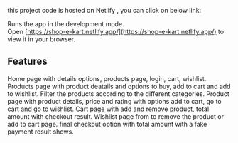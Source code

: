 

this project code is hosted on Netlify , you can click on below link:



Runs the app in the development mode.\
Open [https://shop-e-kart.netlify.app/](https://shop-e-kart.netlify.app/) to view it in your browser.



## Features

Home page with details options, products page, login, cart, wishlist.
Products page with product deatails and options to buy, add to cart and add to wishlist.
Filter the products according to the different categories.
Product page with product details, price and rating with options add to cart, go to cart and go to wishlist.
Cart page with add and remove product, total amount with checkout result.
Wishlist page from to remove the product or add to cart page.
final checkout option with total amount with a fake payment result shows.


